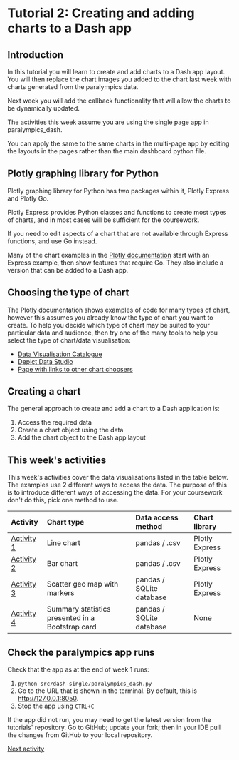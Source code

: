 # Tutorial 2: Creating and adding charts to a Dash app

## Introduction

In this tutorial you will learn to create and add charts to a Dash app layout. You will then replace the chart images
you added to the chart last week with charts generated from the paralympics data.

Next week you will add the callback functionality that will allow the charts to be dynamically updated.

The activities this week assume you are using the single page app in paralympics_dash.

You can apply the same to the same charts in the multi-page app by editing the layouts in the pages rather than the main
dashboard python file.

## Plotly graphing library for Python

Plotly graphing library for Python has two packages within it, Plotly Express and Plotly Go.

Plotly Express provides Python classes and functions to create most types of charts, and in most cases will be
sufficient for the coursework.

If you need to edit aspects of a chart that are not available through Express functions, and use Go instead.

Many of the chart examples in the [Plotly documentation](https://plotly.com/python/) start with an Express example, then
show
features that require Go. They also include a version that can be added to a Dash app.

## Choosing the type of chart

The Plotly documentation shows examples of code for many types of chart, however this assumes you already know the type
of chart you want to create. To help you decide which type of chart may be suited to your particular data and audience,
then try one of the many tools to help you select the type of chart/data visualisation:

- [Data Visualisation Catalogue](https://datavizcatalogue.com/index.html)
- [Depict Data Studio](https://depictdatastudio.com/charts/)
- [Page with links to other chart choosers](https://coolinfographics.com/dataviz-guides)

## Creating a chart

The general approach to create and add a chart to a Dash application is:

1. Access the required data
2. Create a chart object using the data
3. Add the chart object to the Dash app layout

## This week's activities

This week's activities cover the data visualisations listed in the table below. The examples use 2 different ways to
access the data. The purpose of this is to introduce different ways of accessing the data. For your coursework don't do
this, pick one method to use.

| Activity                      | Chart type                                       | Data access method       | Chart library  |
|:------------------------------|:-------------------------------------------------|:-------------------------|:---------------|
| [Activity 1](2-2-line-chart)  | Line chart                                       | pandas / .csv            | Plotly Express |
| [Activity 2](2-3-bar-chart)   | Bar chart                                        | pandas / .csv            | Plotly Express |
| [Activity 3](2-4-scatter-map) | Scatter geo map with markers                     | pandas / SQLite database | Plotly Express |
| [Activity 4](2-5-stats-card)  | Summary statistics presented in a Bootstrap card | pandas / SQLite database | None           |

## Check the paralympics app runs

Check that the app as at the end of week 1 runs:

1. `python src/dash-single/paralympics_dash.py`
2. Go to the URL that is shown in the terminal. By default, this is <http://127.0.0.1:8050>.
3. Stop the app using `CTRL+C`

If the app did not run, you may need to get the latest version from the tutorials' repository. Go to GitHub; update your
fork; then in your IDE pull the changes from GitHub to your local repository.

[Next activity](2-2-line-chart)